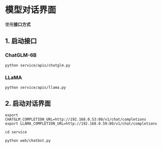 # 模型对话界面

使用**接口方式**

## 1. 启动接口

### ChatGLM-6B

```shell
python service/apis/chatglm.py
```

### LLaMA

```shell
python service/apis/llama.py
```

## 2. 启动对话界面

```shell
export CHATGLM_COMPLETION_URL=http://192.168.0.53:80/v1/chat/completions
export LLAMA_COMPLETION_URL=http://192.168.0.59:80/v1/chat/completions

cd service

python web/chatbot.py
```

